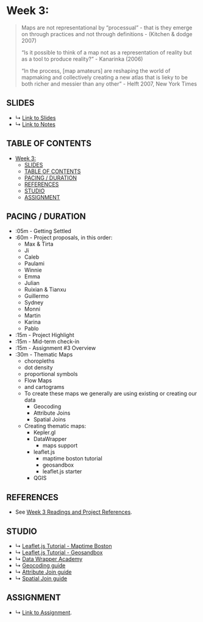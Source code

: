 # Week 3: 

> Maps are not representational by “processual” - that is they emerge on through practices and not through definitions - (Kitchen & dodge 2007)
>
> “Is it possible to think of a map not as a representation of reality but as a tool to produce reality?” - Kanarinka (2006)
>
> “In the process, [map amateurs] are reshaping the world of mapmaking and collectively creating a new atlas that is lieky to be both richer and messier than any other” - Helft 2007, New York Times

## SLIDES
* ↳ [Link to Slides](https://docs.google.com/presentation/d/1ecmLhAeTkEh0OJu5BKN5j98mMKayuZkDL1zaW0A7g7U/edit?usp=sharing)
* ↳ [Link to Notes](https://docs.google.com/document/d/1rIB-2ALYp0YmttvXNqfW2gPTkymAAmbNxQdlfEVNzcs/edit?usp=sharing)

<!-- ## ABOUT -->


## TABLE OF CONTENTS

- [Week 3:](#week-3)
  - [SLIDES](#slides)
  - [TABLE OF CONTENTS](#table-of-contents)
  - [PACING / DURATION](#pacing--duration)
  - [REFERENCES](#references)
  - [STUDIO](#studio)
  - [ASSIGNMENT](#assignment)


<!-- ## OUTCOMES & GOALS -->


## PACING / DURATION

* :05m - Getting Settled
* :60m - Project proposals, in this order:
    * Max & Tirta
    * Ji
    * Caleb
    * Paulami
    * Winnie
    * Emma
    * Julian
    * Ruixian & Tianxu
    * Guillermo
    * Sydney
    * Monni
    * Martin
    * Karina
    * Pablo
* :15m - Project Highlight
* :15m - Mid-term check-in
* :15m - Assignment #3 Overview
* :30m - Thematic Maps
    * choropleths
    * dot density
    * proportional symbols
    * Flow Maps
    * and cartograms
  * To create these maps we generally are using existing or creating our data
    * Geocoding
    * Attribute Joins
    * Spatial Joins
  * Creating thematic maps:
    * Kepler.gl
    * DataWrapper
      * maps support
    * leaflet.js
      * maptime boston tutorial
      * geosandbox
      * leaflet.js starter
    * QGIS



## REFERENCES

* See [Week 3 Readings and Project References](../BIBLIOGRAPHY.md#week-03-thinking-out-space).

## STUDIO

* ↳ [Leaflet.js Tutorial - Maptime Boston](https://maptimeboston.github.io/leaflet-intro/)
* ↳ [Leaflet.js Tutorial - Geosandbox](https://joeyklee.github.io/geosandbox/)
* ↳ [Data Wrapper Academy](https://academy.datawrapper.de/)
* ↳ [Geocoding guide](../guides/geocoding-guide.md)
* ↳ [Attribute Join guide](../guides/attribute-joins-guide.md)
* ↳ [Spatial Join guide](../guides/attribute-joins-guide.md)
  
## ASSIGNMENT

* ↳ [Link to Assignment](../assignments/assignment_03.md).


<!-- 
* New Spatial Media:
  * map mashups, false correlations? 
  * open source 
  * visualization: turf binning - grids, isolines
  * https://turfjs.org/docs/#tesselate
 -->


<!-- This week our theme is "Maps as Media." We build off of our discussions from last week to dive deeper into ways that space is "calculated," how that manifests in shaping the world, and what that means for us as those who are simultaneously mapping and being mapped.

This week we will focus on spatial abstraction and how we can use and abuse different geospatial tools and APIs to explore spatial data. Using the data we have been collecting and our exposure to web mapping from last week, we will take a look at various methods for calculating space using turf.js. -->